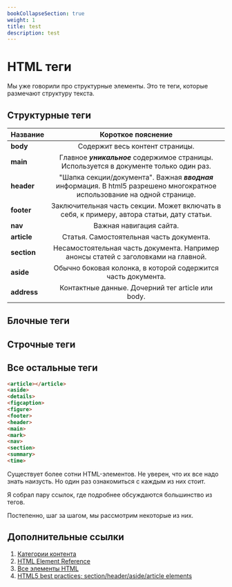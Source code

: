 ```yaml
---
bookCollapseSection: true
weight: 1
title: test
description: test
---
```


# HTML теги

Мы уже говорили про структурные элементы. Это те теги, которые размечают структуру текста. 

## Структурные теги

| Название | Короткое пояснение |
|:----|:----:|
|**body** |Содержит весь контент страницы.|
|**main**|Главное **_уникальное_** содержимое страницы. Используется в документе только один раз.|
|**header**|"Шапка секции/документа". Важная **_вводная_** информация. В html5 разрешено многократное использование на одной странице. |
|**footer**| Заключительная часть секции. Может включать в себя, к примеру, автора статьи, дату статьи. |
|**nav**| Важная навигация сайта.|
|**article**|Статья. Самостоятельная часть документа.|
|**section**|Несамостоятельная часть документа. Например анонсы статей с заголовками на главной. |
|**aside**| Обычно боковая колонка, в которой содержится часть документа. |
|**address**|Контактные данные. Дочерний тег article или body.|

## Блочные теги

## Строчные теги

## Все остальные теги

```HTML
<article></article>
<aside>
<details>
<figcaption>
<figure>
<footer>
<header>
<main>
<mark>
<nav>
<section>
<summary>
<time>
```

Существует более сотни HTML-элементов. Не уверен, что их все надо знать наизусть. Но один раз ознакомиться с каждым из них стоит. 

Я собрал пару ссылок, где подробнее обсуждаются большинство из тегов.

Постепенно, шаг за шагом, мы рассмотрим некоторые из них.

## Дополнительные ссылки

1. [Категории контента](https://developer.mozilla.org/ru/docs/Web/Guide/HTML/Content_categories#%D0%9E%D1%81%D0%BD%D0%BE%D0%B2%D0%BD%D0%BE%D0%B9_%D0%BF%D0%BE%D1%82%D0%BE%D0%BA)
2. [HTML Element Reference](https://www.w3schools.com/tags/default.asp)
3. [Все элементы HTML](https://developer.mozilla.org/ru/docs/Web/HTML/Element)
4. [HTML5 best practices; section/header/aside/article elements](https://stackoverflow.com/questions/4781077/html5-best-practices-section-header-aside-article-elements)
